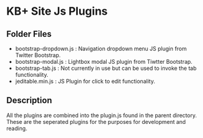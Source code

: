 # KB+ Site Js Plugins

## Folder Files

- bootstrap-dropdown.js : Navigation dropdown menu JS plugin from Twitter Bootstrap.
- bootstrap-modal.js : Lightbox modal JS plugin from Tiwtter Bootstrap.
- bootstrap-tab.js : Not currently in use but can be used to invoke the tab functionality.
- jeditable.min.js : JS Plugin for click to edit functionality.

## Description

All the plugins are combined into the plugin.js found in the parent directory. These are the 
seperated plugins for the purposes for development and reading.